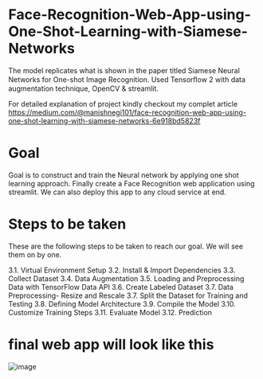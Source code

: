 # Face-Recognition-Web-App-using-One-Shot-Learning-with-Siamese-Networks
The model replicates what is shown in the paper titled Siamese Neural Networks for One-shot Image Recognition. Used Tensorﬂow 2 with data augmentation technique, OpenCV &amp; streamlit.

For detailed explanation of project kindly checkout my complet article
https://medium.com/@manishnegi101/face-recognition-web-app-using-one-shot-learning-with-siamese-networks-6e918bd5823f


# Goal
Goal is to construct and train the Neural network by applying one shot learning approach. Finally create a Face Recognition web application using streamlit. We can also deploy this app to any cloud service at end.
# Steps to be taken
These are the following steps to be taken to reach our goal. We will see them on by one.
  
  3.1. Virtual Environment Setup
  3.2. Install & Import Dependencies
  3.3. Collect Dataset
  3.4. Data Augmentation
  3.5. Loading and Preprocessing Data with TensorFlow Data API
  3.6. Create Labeled Dataset
  3.7. Data Preprocessing- Resize and Rescale
  3.7. Split the Dataset for Training and Testing
  3.8. Defining Model Architecture
  3.9. Compile the Model
  3.10. Customize Training Steps
  3.11. Evaluate Model
  3.12. Prediction
  

# final web app will look like this
  
![image](https://user-images.githubusercontent.com/102467943/190692137-e2ab456a-6a83-4f35-a9f9-f5a9cc6f2ffc.png)
